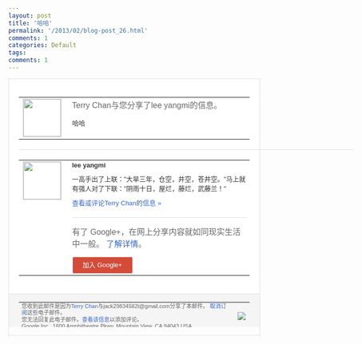 ```yaml
---
layout: post
title: '哈哈'
permalink: '/2013/02/blog-post_26.html'
comments: 1
categories: Default
tags: 
comments: 1
---
```

<!-- X-Notifications: 1:885a3447b0000000 -->

<div style="border:solid 1px #dfdfdf;color:#686868;font:13px Arial"><div style="background-color:#fff;padding:20px;"><table cellpadding="0" cellspacing="0"><tr><td style="padding-right:15px;vertical-align:top"><a href="https://plus.google.com/_/notifications/emlink?emr=14900066512970582018&amp;emid=COjQxuvI07UCFWQwcgodEw8AAA&amp;path=%2F108643996575278738906&amp;dt=1361867783124&amp;uob=8"><img height="75" src="https://lh3.googleusercontent.com/-KKRGTyJ5Bl0/AAAAAAAAAAI/AAAAAAAAtnY/R4QEWIp3Ur0/s75-c-k-a/photo.jpg" style="border:solid 1px #cccccc;" width="75"/></a></td><td style="width:578px;color:#333;font:13px Arial;vertical-align:top"><div style="color:#686868;font:16px Arial;padding-bottom:15px">Terry Chan与您分享了lee yangmi的信息。</div><div style="padding-bottom:10px">哈哈</div></td></tr></table><div style="margin:20px 0;border-bottom:solid 1px #dfdfdf;width:670px"></div><table cellpadding="0" cellspacing="0"><tr><td style="padding-right:15px;vertical-align:top"><a href="https://plus.google.com/_/notifications/emlink?emr=14900066512970582018&amp;emid=COjQxuvI07UCFWQwcgodEw8AAA&amp;path=%2F113638836970166422741&amp;dt=1361867783124&amp;uob=8"><img height="75" src="https://lh6.googleusercontent.com/-HymcMdJ4x5w/AAAAAAAAAAI/AAAAAAAAljY/aad7omeqb0Q/s75-c-k-a/photo.jpg" style="border:solid 1px #cccccc;" width="75"/></a></td><td style="width:578px;color:#333;font:13px Arial;vertical-align:top"><div style="font-weight:bold;padding-bottom:10px">lee yangmi</div><div style="padding-bottom:10px">一高手出了上联："大旱三年，仓空，井空，<wbr/>苍井空。"马上就有强人对了下联："阴雨十<wbr/>日，屋烂，藤烂，武藤兰！"</div><a href="https://plus.google.com/_/notifications/emlink?emr=14900066512970582018&amp;emid=COjQxuvI07UCFWQwcgodEw8AAA&amp;path=%2F108643996575278738906%2Fposts%2FVKkjjB2EM4c%3Fgpinv%3DAMIXal9-y-eDcpbIOO9tIOaoDZ8JxNZchA3EMkAODFJsY8IoE0gvhJFy-2D2lyovG0gVKebqUboUpEiMHyftlZWF-k5zY-Q2JItCfMUJ6at6G7PgtNizUps&amp;dt=1361867783124&amp;uob=8" style="color:#3366CC;text-decoration:none">查看或评论Terry Chan的信息 »</a><div style="margin-top:20px;border-top:solid 1px #dfdfdf"><div style="padding:15px 0;color:#686868;font:16px Arial">有了 Google+，在网上分享内容就如同现实生活中一般。 <a href="http://www.google.com/+/learnmore/" style="color:#3366CC;text-decoration:none">了解详情</a>。</div><a href="https://plus.google.com/_/notifications/emlink?emr=14900066512970582018&amp;emid=COjQxuvI07UCFWQwcgodEw8AAA&amp;path=%2F%3Fgpinv%3DAMIXal9-y-eDcpbIOO9tIOaoDZ8JxNZchA3EMkAODFJsY8IoE0gvhJFy-2D2lyovG0gVKebqUboUpEiMHyftlZWF-k5zY-Q2JItCfMUJ6at6G7PgtNizUps&amp;dt=1361867783124&amp;uob=8" style="padding:1px 20px;min-width:54px;display:inline-block; background-color:#d44b38;text-align:center; font:13px Arial; border-radius:3px;color:#fff;border:solid 1px #dfdfdf; white-space:nowrap;text-decoration:none;height:30px;line-height:30px">加入 Google+</a></div></td></tr></table></div><div style="border-top:solid 1px #dfdfdf;padding:0 20px; background-color:#f5f5f5"><table cellpadding="0" cellspacing="0" style="height:50px"><tbody><tr><td style="vertical-align:middle;width:100%; color:#636363;font:11px Arial; line-height:120%">您收到此邮件是因为<a href="https://plus.google.com/_/notifications/emlink?emr=14900066512970582018&amp;emid=COjQxuvI07UCFWQwcgodEw8AAA&amp;path=%2F108643996575278738906%3Fgpinv%3DAMIXal9-y-eDcpbIOO9tIOaoDZ8JxNZchA3EMkAODFJsY8IoE0gvhJFy-2D2lyovG0gVKebqUboUpEiMHyftlZWF-k5zY-Q2JItCfMUJ6at6G7PgtNizUps&amp;dt=1361867783124&amp;uob=8" style="color:#3366CC;text-decoration:none">Terry Chan</a>与jack29834582t@gmail.com分享了本邮件。 <a href="https://plus.google.com/_/notifications/emlink?emr=14900066512970582018&amp;emid=COjQxuvI07UCFWQwcgodEw8AAA&amp;path=%2F_%2Fnonplus%2Femailsettings%3Fgpinv%3DAMIXal9-y-eDcpbIOO9tIOaoDZ8JxNZchA3EMkAODFJsY8IoE0gvhJFy-2D2lyovG0gVKebqUboUpEiMHyftlZWF-k5zY-Q2JItCfMUJ6at6G7PgtNizUps%26est%3DADH5u8Wnfjl9quIyaagpT1EOLvHwR9CVRorj8wVv86ohddW6HGtOypiV3wPAbn5quaH9fdxJRP2kD78MziDw51nC7lOgcmlGw-uobMIR1__E9GWuSDLxrYlYnW70-LuXaZfPvmC_UiB4LyWQFHfv4Olib-fTj09PWg&amp;dt=1361867783124&amp;uob=8" style="color:#3366CC;text-decoration:none">取消订阅</a>这些电子邮件。<br/>您无法回复此电子邮件。<a href="https://plus.google.com/_/notifications/emlink?emr=14900066512970582018&amp;emid=COjQxuvI07UCFWQwcgodEw8AAA&amp;path=%2F108643996575278738906%2Fposts%2FVKkjjB2EM4c%3Fgpinv%3DAMIXal9-y-eDcpbIOO9tIOaoDZ8JxNZchA3EMkAODFJsY8IoE0gvhJFy-2D2lyovG0gVKebqUboUpEiMHyftlZWF-k5zY-Q2JItCfMUJ6at6G7PgtNizUps&amp;dt=1361867783124&amp;uob=8" style="color:#3366CC;text-decoration:none">查看该信息</a>以添加评论。<br/>Google Inc., 1600 Amphitheatre Pkwy, Mountain View, CA 94043 USA<br/></td><td><img src="https://ssl.gstatic.com/s2/oz/images/notifications/logo/google-plus-6617a72bb36cc548861652780c9e6ff1.png"/></td></tr></tbody></table></div></div>
